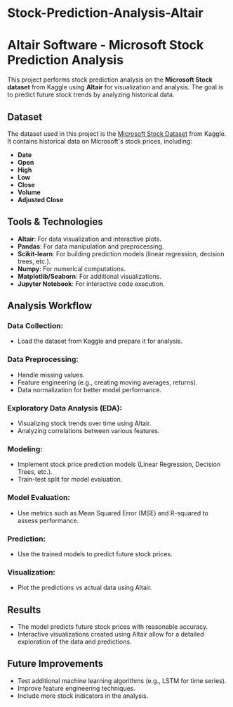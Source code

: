 # Stock-Prediction-Analysis-Altair

# Altair Software - Microsoft Stock Prediction Analysis

This project performs stock prediction analysis on the **Microsoft Stock dataset** from Kaggle using **Altair** for visualization and analysis. The goal is to predict future stock trends by analyzing historical data.

## Dataset

The dataset used in this project is the [Microsoft Stock Dataset](https://www.kaggle.com/datasets) from Kaggle. It contains historical data on Microsoft's stock prices, including:

- **Date**
- **Open**
- **High**
- **Low**
- **Close**
- **Volume**
- **Adjusted Close**

## Tools & Technologies

- **Altair**: For data visualization and interactive plots.
- **Pandas**: For data manipulation and preprocessing.
- **Scikit-learn**: For building prediction models (linear regression, decision trees, etc.).
- **Numpy**: For numerical computations.
- **Matplotlib/Seaborn**: For additional visualizations.
- **Jupyter Notebook**: For interactive code execution.

## Analysis Workflow

### Data Collection:

- Load the dataset from Kaggle and prepare it for analysis.

### Data Preprocessing:

- Handle missing values.
- Feature engineering (e.g., creating moving averages, returns).
- Data normalization for better model performance.

### Exploratory Data Analysis (EDA):

- Visualizing stock trends over time using Altair.
- Analyzing correlations between various features.

### Modeling:

- Implement stock price prediction models (Linear Regression, Decision Trees, etc.).
- Train-test split for model evaluation.

### Model Evaluation:

- Use metrics such as Mean Squared Error (MSE) and R-squared to assess performance.

### Prediction:

- Use the trained models to predict future stock prices.

### Visualization:

- Plot the predictions vs actual data using Altair.

## Results

- The model predicts future stock prices with reasonable accuracy.
- Interactive visualizations created using Altair allow for a detailed exploration of the data and predictions.

## Future Improvements

- Test additional machine learning algorithms (e.g., LSTM for time series).
- Improve feature engineering techniques.
- Include more stock indicators in the analysis.
